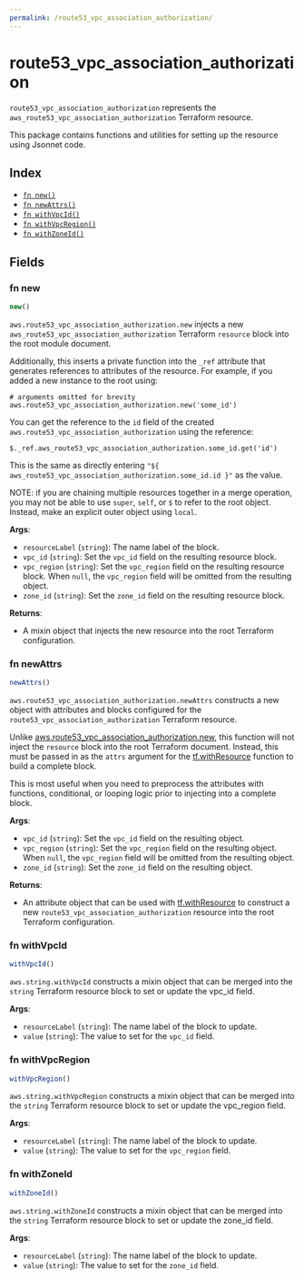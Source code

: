 ```yaml
---
permalink: /route53_vpc_association_authorization/
---
```


# route53_vpc_association_authorization

`route53_vpc_association_authorization` represents the `aws_route53_vpc_association_authorization` Terraform resource.



This package contains functions and utilities for setting up the resource using Jsonnet code.


## Index

* [`fn new()`](#fn-new)
* [`fn newAttrs()`](#fn-newattrs)
* [`fn withVpcId()`](#fn-withvpcid)
* [`fn withVpcRegion()`](#fn-withvpcregion)
* [`fn withZoneId()`](#fn-withzoneid)

## Fields

### fn new

```ts
new()
```


`aws.route53_vpc_association_authorization.new` injects a new `aws_route53_vpc_association_authorization` Terraform `resource`
block into the root module document.

Additionally, this inserts a private function into the `_ref` attribute that generates references to attributes of the
resource. For example, if you added a new instance to the root using:

    # arguments omitted for brevity
    aws.route53_vpc_association_authorization.new('some_id')

You can get the reference to the `id` field of the created `aws.route53_vpc_association_authorization` using the reference:

    $._ref.aws_route53_vpc_association_authorization.some_id.get('id')

This is the same as directly entering `"${ aws_route53_vpc_association_authorization.some_id.id }"` as the value.

NOTE: if you are chaining multiple resources together in a merge operation, you may not be able to use `super`, `self`,
or `$` to refer to the root object. Instead, make an explicit outer object using `local`.

**Args**:
  - `resourceLabel` (`string`): The name label of the block.
  - `vpc_id` (`string`): Set the `vpc_id` field on the resulting resource block.
  - `vpc_region` (`string`): Set the `vpc_region` field on the resulting resource block. When `null`, the `vpc_region` field will be omitted from the resulting object.
  - `zone_id` (`string`): Set the `zone_id` field on the resulting resource block.

**Returns**:
- A mixin object that injects the new resource into the root Terraform configuration.


### fn newAttrs

```ts
newAttrs()
```


`aws.route53_vpc_association_authorization.newAttrs` constructs a new object with attributes and blocks configured for the `route53_vpc_association_authorization`
Terraform resource.

Unlike [aws.route53_vpc_association_authorization.new](#fn-new), this function will not inject the `resource`
block into the root Terraform document. Instead, this must be passed in as the `attrs` argument for the
[tf.withResource](https://github.com/tf-libsonnet/core/tree/main/docs#fn-withresource) function to build a complete block.

This is most useful when you need to preprocess the attributes with functions, conditional, or looping logic prior to
injecting into a complete block.

**Args**:
  - `vpc_id` (`string`): Set the `vpc_id` field on the resulting object.
  - `vpc_region` (`string`): Set the `vpc_region` field on the resulting object. When `null`, the `vpc_region` field will be omitted from the resulting object.
  - `zone_id` (`string`): Set the `zone_id` field on the resulting object.

**Returns**:
  - An attribute object that can be used with [tf.withResource](https://github.com/tf-libsonnet/core/tree/main/docs#fn-withresource) to construct a new `route53_vpc_association_authorization` resource into the root Terraform configuration.


### fn withVpcId

```ts
withVpcId()
```

`aws.string.withVpcId` constructs a mixin object that can be merged into the `string`
Terraform resource block to set or update the vpc_id field.



**Args**:
  - `resourceLabel` (`string`): The name label of the block to update.
  - `value` (`string`): The value to set for the `vpc_id` field.


### fn withVpcRegion

```ts
withVpcRegion()
```

`aws.string.withVpcRegion` constructs a mixin object that can be merged into the `string`
Terraform resource block to set or update the vpc_region field.



**Args**:
  - `resourceLabel` (`string`): The name label of the block to update.
  - `value` (`string`): The value to set for the `vpc_region` field.


### fn withZoneId

```ts
withZoneId()
```

`aws.string.withZoneId` constructs a mixin object that can be merged into the `string`
Terraform resource block to set or update the zone_id field.



**Args**:
  - `resourceLabel` (`string`): The name label of the block to update.
  - `value` (`string`): The value to set for the `zone_id` field.
